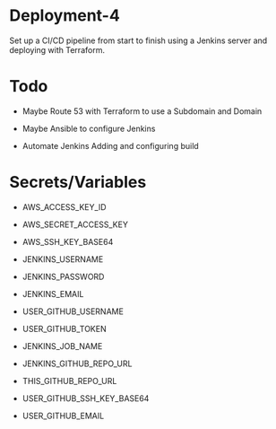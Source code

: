 # Deployment-4
Set up a CI/CD pipeline from start to finish using a Jenkins server and deploying with Terraform.

# Todo

- Maybe Route 53 with Terraform to use a Subdomain and Domain

- Maybe Ansible to configure Jenkins

- Automate Jenkins Adding and configuring build

# Secrets/Variables

- AWS_ACCESS_KEY_ID

- AWS_SECRET_ACCESS_KEY

- AWS_SSH_KEY_BASE64

- JENKINS_USERNAME

- JENKINS_PASSWORD

- JENKINS_EMAIL

- USER_GITHUB_USERNAME

- USER_GITHUB_TOKEN

- JENKINS_JOB_NAME

- JENKINS_GITHUB_REPO_URL

- THIS_GITHUB_REPO_URL

- USER_GITHUB_SSH_KEY_BASE64

- USER_GITHUB_EMAIL